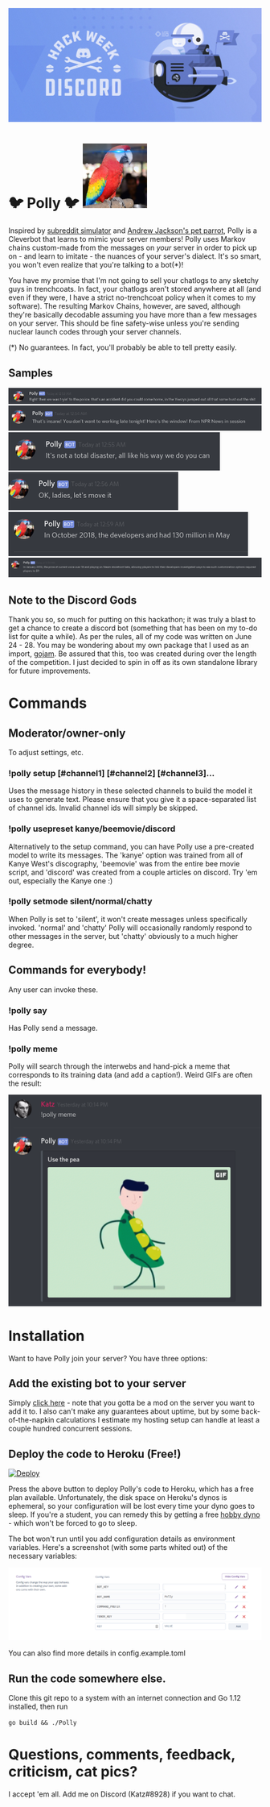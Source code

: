 ![Discord Hack Week!](img/hackweek.jpeg)


# 🐦 Polly 🐦 ![Polly](img/polly.png)

Inspired by [subreddit simulator](https://www.reddit.com/r/SubredditSimulator/) and [Andrew Jackson's pet parrot](https://medium.com/omgfacts/the-true-story-of-andrew-jacksons-swearing-parrot-6189abaa3155), Polly is a Cleverbot that learns to mimic your server members! Polly uses Markov chains custom-made from the messages on *your* server in order to pick up on - and learn to imitate - the nuances of your server's dialect. It's so smart, you won't even realize that you're talking to a bot(*)!

You have my promise that I'm not going to sell your chatlogs to any sketchy guys in trenchcoats. In fact, your chatlogs aren't stored anywhere at all (and even if they were, I have a strict no-trenchcoat policy when it comes to my software). The resulting Markov Chains, however, are saved, although they're basically decodable assuming you have more than a few messages on your server. This should be fine safety-wise unless you're sending nuclear launch codes through your server channels.

(*) No guarantees. In fact, you'll probably be able to tell pretty easily.

## Samples

![Polly screenshot](img/samples/1.png) ![Polly screenshot](img/samples/2.png)
![Polly screenshot](img/samples/3.png) ![Polly screenshot](img/samples/4.png) ![Polly screenshot](img/samples/6.png)
![Polly screenshot](img/samples/5.png)

## Note to the Discord Gods

Thank you so, so much for putting on this hackathon; it was truly a blast to get a chance to create a discord bot (something that has been on my to-do list for quite a while). As per the rules, all of my code was written on June 24 - 28. You may be wondering about my own package that I used as an import, [gojam](https://github.com/MYKatz/gojam). Be assured that this, too was created during over the length of the competition. I just decided to spin in off as its own standalone library for future improvements.

# Commands

## Moderator/owner-only
To adjust settings, etc.

### !polly setup [#channel1] [#channel2] [#channel3]...
Uses the message history in these selected channels to build the model it uses to generate text. Please ensure that you give it a space-separated list of channel ids. Invalid channel ids will simply be skipped.

### !polly usepreset kanye/beemovie/discord
Alternatively to the setup command, you can have Polly use a pre-created model to write its messages. The 'kanye' option was trained from all of Kanye West's discography, 'beemovie' was from the entire bee movie script, and 'discord' was created from a couple articles on discord. Try 'em out, especially the Kanye one :)

### !polly setmode silent/normal/chatty
When Polly is set to 'silent', it won't create messages unless specifically invoked. 'normal' and 'chatty' Polly will occasionally randomly respond to other messages in the server, but 'chatty' obviously to a much higher degree.

## Commands for everybody!
Any user can invoke these.

### !polly say
Has Polly send a message.

### !polly meme
Polly will search through the interwebs and hand-pick a meme that corresponds to its training data (and add a caption!). Weird GIFs are often the result:

![Meme screenshot](img/memess.png)


# Installation

Want to have Polly join your server? You have three options:

## Add the existing bot to your server

Simply [click here](https://discordapp.com/api/oauth2/authorize?client_id=592958984730837002&permissions=117760&scope=bot) - note that you gotta be a mod on the server you want to add it to. I also can't make any guarantees about uptime, but by some back-of-the-napkin calculations I estimate my hosting setup can handle at least a couple hundred concurrent sessions.

## Deploy the code to Heroku (Free!)
[![Deploy](https://www.herokucdn.com/deploy/button.svg)](https://heroku.com/deploy)

Press the above button to deploy Polly's code to Heroku, which has a free plan available. Unfortunately, the disk space on Heroku's dynos is ephemeral, so your configuration will be lost every time your dyno goes to sleep. If you're a student, you can remedy this by getting a free [hobby dyno](https://www.heroku.com/github-students) - which won't be forced to go to sleep.

The bot won't run until you add configuration details as environment variables. Here's a screenshot (with some parts whited out) of the necessary variables:

![Heroku screenshot](img/herokuss.png)

You can also find more details in config.example.toml

## Run the code somewhere else.

Clone this git repo to a system with an internet connection and Go 1.12 installed, then run

`go build && ./Polly`


# Questions, comments, feedback, criticism, cat pics?

I accept 'em all. Add me on Discord (Katz#8928) if you want to chat.
